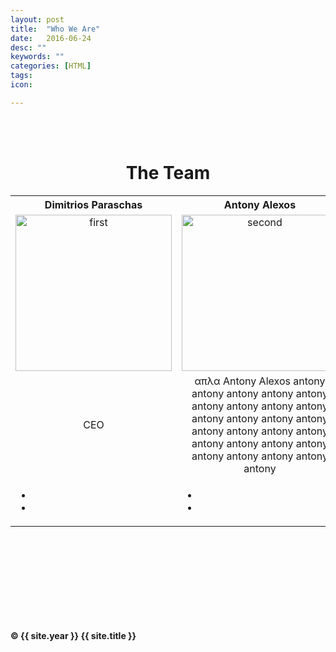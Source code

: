 ```yaml
---
layout: post
title:  "Who We Are"
date:   2016-06-24
desc: ""
keywords: ""
categories: [HTML]
tags:
icon:

---
```


<br></br>
<!--  Title of the post -->
<h1 style="text-align:center;">The Team</h1>


<table style = "text-align:center;">
  <tr>
    <th style = "text-align:center;font-size:16px;">Dimitrios Paraschas</th>
    <th style = "text-align:center;font-size:16px;">Antony Alexos</th>
    <th style = "text-align:center;font-size:16px;">Akis Gianoukos</th>
    <th style = "text-align:center;font-size:16px;">Christos Matzoros</th>
  </tr>
  <tr>
    <td style = "text-align:center;"><img src="https://avatars0.githubusercontent.com/u/1269230?v=3&s=460" alt="first" height="250" width="250" /></td>
    <td style = "text-align:center;"><img src="https://scontent.fath3-2.fna.fbcdn.net/v/t1.0-9/13325442_1103308936357432_5199023213483135256_n.jpg?oh=ea620d502d8853b445acb02bdbe11fb3&oe=5818931F" alt="second" height="250" width="250" /></td>
    <td style = "text-align:center;"><img src="https://upload.wikimedia.org/wikipedia/commons/thumb/a/a6/Anonymous_emblem.svg/2000px-Anonymous_emblem.svg.png" alt="third" height="250" width="250" /></td>
    <td style = "text-align:center;"><img src="https://media.licdn.com/mpr/mpr/shrinknp_400_400/AAEAAQAAAAAAAAfaAAAAJGI5YmMyMjc2LWI2MTAtNDVjOS04YzIzLWRjMzE5ZTY4NDI1Zg.jpg" alt="fourth" height="250" width="250" /></td>
  </tr>
  <tr>
    <td style = "text-align:center;">CEO</td>
    <td style = "text-align:center;">απλα Antony Alexos antony antony antony antony antony antony antony antony antony antony antony antony antony antony antony antony antony antony antony antony antony antony antony antony antony antony</td>
    <td style = "text-align:center;">ieeeeeeeeeeeeeeeeeeeeeeeee eeeeeeeeeeeeeeeeeeee eeeeeeeeeeeeeee seadasdfasdddssssssssssssssssssssss ssssssssssssssssssssssssssssss sssssssssssssssssssssssssssss</td>
    <td style = "text-align:center;">me</td>
  </tr>
  <tr>
    <td style = "text-align:center;">
        <ul class="list-inline social-icon">
            <li>
                <a href="" target="blank"><i class="fa fa-twitter"></i></a>
            </li>
            <li>
                <a href="https://gr.linkedin.com/in/paraschas"><i class="fa fa-linkedin"></i></a>
            </li>
        </ul>
    </td>
    <td style = "text-align:center;">
        <ul class="list-inline social-icon">
            <li>
                <a href="" target="blank"><i class="fa fa-twitter"></i></a>
            </li>
            <li>
                <a href="https://gr.linkedin.com/in/antony-alexos-861446122"><i class="fa fa-linkedin"></i></a>
            </li>
        </ul>
    </td>
    <td style = "text-align:center;">
        <ul class="list-inline social-icon">
            <li>
                <a href="" target="blank"><i class="fa fa-twitter"></i></a>
            </li>
            <li>
                <a href="https://gr.linkedin.com/in/akisgiannoukos"><i class="fa fa-linkedin"></i></a>
            </li>
        </ul>
    </td>
    <td style = "text-align:center;">
        <ul class="list-inline social-icon">
            <li>
                <a href="" target="blank"><i class="fa fa-twitter"></i></a>
            </li>
            <li>
                <a href="https://gr.linkedin.com/in/christos-matzoros"><i class="fa fa-linkedin"></i></a>
            </li>
        </ul>
    </td>
  </tr>
</table>

<br><br>
<br><br>
<br><br>
<br><br>


<div class="col-lg-8 col-lg-offset-2 text-center m-t-lg m-b-lg">
    <p><strong>&copy; {{ site.year }} {{ site.title }}</strong></p>
</div>

